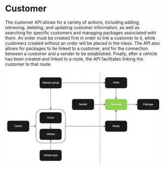 # Customer

The customer API allows for a variety of actions, including adding, retrieving, deleting, and updating customer information, as well as searching for specific customers and managing packages associated with them. An order must be created first in order to link a customer to it, while customers created without an order will be placed in the inbox. The API also allows for packages to be linked to a customer, and for the connection between a customer and a sender to be established. Finally, after a vehicle has been created and linked to a route, the API facilitates linking the customer to that route.

![Customer](/images/flowchart_customer.jpg)
